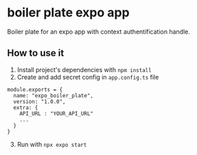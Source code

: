 # boiler plate expo app

Boiler plate for an expo app with context authentification handle.

## How to use it

1. Install project's dependencies with `npm install`
2. Create and add secret config in `app.config.ts` file 
  
```
module.exports = {
  name: "expo_boiler_plate",
  version: "1.0.0",
  extra: {
    API_URL : "YOUR_API_URL"
    ...
  }
} 
```

3. Run with `npx expo start`